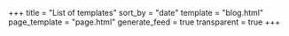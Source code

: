 +++
title = "List of templates"
sort_by = "date"
template = "blog.html"
page_template = "page.html"
generate_feed = true
transparent = true
+++
